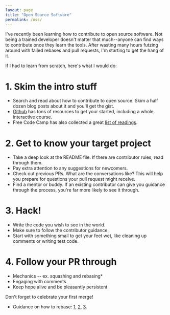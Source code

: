 ```yaml
---
layout: page
title: "Open Source Software"
permalink: /oss/
---
```


I've recently been learning how to contribute to open source software. Not being a trained developer doesn't matter that much--anyone can find ways to contribute once they learn the tools. After wasting many hours futzing around with failed rebases and pull requests, I'm starting to get the hang of it. 

If I had to learn from scratch, here's what I would do:

# 1. Skim the intro stuff
- Search and read about how to contribute to open source. Skim a half dozen blog posts about it and you'll get the gist.
- [Github](https://opensource.guide/how-to-contribute/) has tons of resources to get your started, including a whole interactive course. 
- Free Code Camp has also collected a great [list of readings](https://github.com/freeCodeCamp/how-to-contribute-to-open-source).

# 2. Get to know your target project
- Take a deep look at the README file. If there are contributor rules, read through them. 
- Pay extra attention to any suggestions for newcomers.
- Check out previous PRs. What are the conversations like? This will help you prepare for questions your pull request might receive.
- Find a mentor or buddy. If an existing contributor can give you guidance through the process, you're far more likely to see it through.

# 3. Hack!
- Write the code you wish to see in the world. 
- Make sure to follow the contributor guidance. 
- Start with something small to get your feet wet, like cleaning up comments or writing test code.

# 4. Follow your PR through
- Mechanics -- ex. squashing and rebasing*
- Engaging with comments
- Keep hope alive and be pleasantly persistent

Don't forget to celebrate your first merge!

* Guidance on how to rebase: [1](https://github.com/openedx/edx-platform/wiki/How-to-Rebase-a-Pull-Request), [2](https://www.digitalocean.com/community/tutorials/how-to-rebase-and-update-a-pull-request), [3](https://anavarre.net/how-to-rebase-a-github-pull-request/).